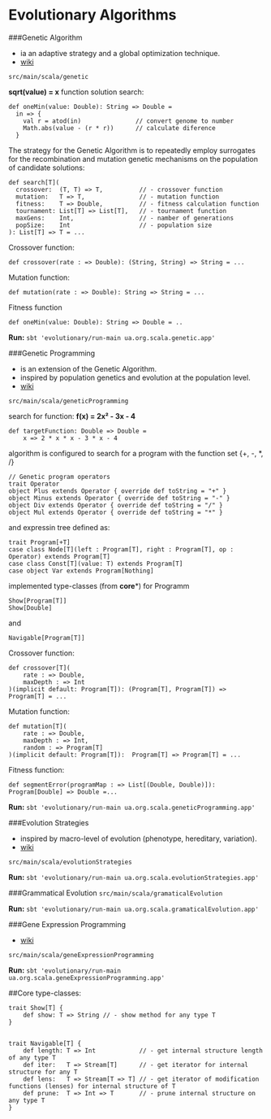 Evolutionary Algorithms
=================================

###Genetic Algorithm
+ ia an adaptive strategy and a global optimization technique.
+ [wiki](http://en.wikipedia.org/wiki/Genetic_algorithm "wikipedia")

`src/main/scala/genetic`

**sqrt(value) = x** function solution search:

    def oneMin(value: Double): String => Double =
      in => {
        val r = atod(in)               // convert genome to number
        Math.abs(value - (r * r))      // calculate diference
      }

The strategy for the Genetic Algorithm is to repeatedly employ surrogates for the recombination and mutation genetic mechanisms on the population of candidate solutions:

    def search[T](
      crossover:  (T, T) => T,          // - crossover function
      mutation:   T => T,               // - mutation function
      fitness:    T => Double,          // - fitness calculation function
      tournament: List[T] => List[T],   // - tournament function
      maxGens:    Int,                  // - namber of generations
      popSize:    Int                   // - population size
    ): List[T] => T = ...


Crossover function:

    def crossover(rate : => Double): (String, String) => String = ...


Mutation function:

    def mutation(rate : => Double): String => String = ...


Fitness function

    def oneMin(value: Double): String => Double = ..



**Run:**
`sbt 'evolutionary/run-main ua.org.scala.genetic.app'`

###Genetic Programming
+ is an extension of the Genetic Algorithm.
+ inspired by population genetics and evolution at the population level.
+ [wiki](http://en.wikipedia.org/wiki/Genetic_programming "wikipedia")


`src/main/scala/geneticProgramming`

search for function: **f(x) = 2x² - 3x - 4**

    def targetFunction: Double => Double =
        x => 2 * x * x - 3 * x - 4

algorithm is configured to search for a program with the function set {+, -, *, /}

    // Genetic program operators
    trait Operator
    object Plus extends Operator { override def toString = "+" }
    object Minus extends Operator { override def toString = "-" }
    object Div extends Operator { override def toString = "/" }
    object Mul extends Operator { override def toString = "*" }

and expressin tree defined as:

    trait Program[+T]
    case class Node[T](left : Program[T], right : Program[T], op : Operator) extends Program[T]
    case class Const[T](value: T) extends Program[T]
    case object Var extends Program[Nothing]

implemented type-classes (from **core***) for Programm

    Show[Program[T]]
    Show[Double]

and

    Navigable[Program[T]]


Crossover function:

    def crossover[T](
        rate : => Double,
        maxDepth : => Int
    )(implicit default: Program[T]): (Program[T], Program[T]) => Program[T] = ...

Mutation function:

    def mutation[T](
        rate : => Double,
        maxDepth : => Int,
        random : => Program[T]
    )(implicit default: Program[T]):  Program[T] => Program[T] = ...

Fitness function:

    def segmentError(programMap : => List[(Double, Double)]): Program[Double] => Double =...


**Run:**
`sbt 'evolutionary/run-main ua.org.scala.geneticProgramming.app'`

###Evolution Strategies
+ inspired by macro-level of evolution (phenotype, hereditary, variation).
+ [wiki](http://en.wikipedia.org/wiki/Evolution_strategy "wikipedia")


`src/main/scala/evolutionStrategies`

**Run:**
`sbt 'evolutionary/run-main ua.org.scala.evolutionStrategies.app'`

###Grammatical Evolution
`src/main/scala/gramaticalEvolution`

**Run:**
`sbt 'evolutionary/run-main ua.org.scala.gramaticalEvolution.app'`


###Gene Expression Programming
+ [wiki](http://en.wikipedia.org/wiki/Gene_expression_programming "wikipedia")


`src/main/scala/geneExpressionProgramming`

**Run:**
`sbt 'evolutionary/run-main ua.org.scala.geneExpressionProgramming.app'`



##Core type-classes:

    trait Show[T] {
        def show: T => String // - show method for any type T
    }


    trait Navigable[T] {
        def length: T => Int            // - get internal structure length of any type T
        def iter:   T => Stream[T]      // - get iterator for internal structure for any T
        def lens:   T => Stream[T => T] // - get iterator of modification functions (lenses) for internal structure of T
        def prune:  T => Int => T       // - prune internal structure on any type T
    }


